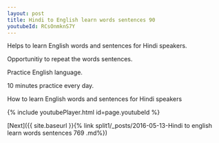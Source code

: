 ```yaml
---
layout: post
title: Hindi to English learn words sentences 90 
youtubeId: RCsOnmknS7Y
---
```

 
 
Helps to learn English words and sentences for Hindi speakers.

Opportunitiy to repeat the words sentences. 

Practice English language. 
 
10 minutes practice every day. 
 
How to learn English words and sentences for Hindi speakers 
 
{% include youtubePlayer.html id=page.youtubeId %}
 
 
[Next]({{ site.baseurl }}{% link  split1/_posts/2016-05-13-Hindi to english learn words sentences 769 .md%})
 
